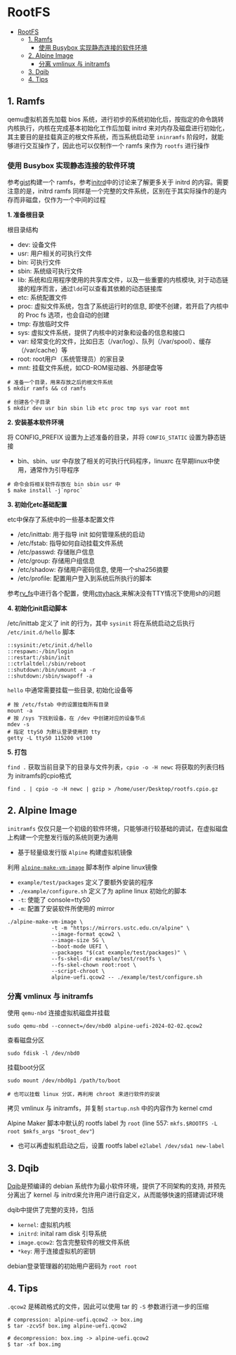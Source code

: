# RootFS

- [RootFS](#rootfs)
  - [1. Ramfs](#1-ramfs)
    - [使用 Busybox 实现静态连接的软件环境](#使用-busybox-实现静态连接的软件环境)
  - [2. Alpine Image](#2-alpine-image)
    - [分离 vmlinux 与 initramfs](#分离-vmlinux-与-initramfs)
  - [3. Dqib](#3-dqib)
  - [4. Tips](#4-tips)


## 1. Ramfs

qemu虚拟机首先加载 bios 系统，进行初步的系统初始化后，按指定的命令跳转内核执行，内核在完成基本初始化工作后加载 initrd 来对内存及磁盘进行初始化，其主要目的是挂载真正的根文件系统，而当系统启动至 `ininramfs` 阶段时，就能够进行交互操作了，因此也可以仅制作一个 ramfs 来作为 `rootfs` 进行操作


### 使用 Busybox 实现静态连接的软件环境

参考[gist](https://gist.github.com/chrisdone/02e165a0004be33734ac2334f215380e)构建一个 ramfs，参考[initrd](http://m.blog.chinaunix.net/uid-22342877-id-1774614.html)中的讨论来了解更多关于 initrd 的内容。需要注意的是，initrd ramfs 同样是一个完整的文件系统，区别在于其实际操作的是内存而非磁盘，仅作为一个中间的过程

**1. 准备根目录**

根目录结构
- dev: 设备文件
- usr: 用户相关的可执行文件
- bin: 可执行文件
- sbin: 系统级可执行文件
- lib: 系统和应用程序使用的共享库文件，以及一些重要的内核模块, 对于动态链接的程序而言，通过`ldd`可以查看其依赖的动态链接库
- etc: 系统配置文件
- proc: 虚拟文件系统，包含了系统运行时的信息, 即使不创建，若开启了内核中的 Proc fs 选项，也会自动的创建
- tmp: 存放临时文件
- sys: 虚拟文件系统，提供了内核中的对象和设备的信息和接口
- var: 经常变化的文件，比如日志（/var/log）、队列（/var/spool）、缓存（/var/cache）等
- root: root用户（系统管理员）的家目录
- mnt: 挂载文件系统，如CD-ROM驱动器、外部硬盘等

```shell
# 准备一个目录，用来存放之后的根文件系统
$ mkdir ramfs && cd ramfs

# 创建各个子目录
$ mkdir dev usr bin sbin lib etc proc tmp sys var root mnt
```

**2. 安装基本软件环境**

将 CONFIG_PREFIX 设置为上述准备的目录，并将 `CONFIG_STATIC` 设置为静态链接
- bin、sbin、usr 中存放了相关的可执行代码程序，linuxrc 在早期linux中使用，通常作为引导程序

```shell
# 命令会将相关软件存放在 bin sbin usr 中
$ make install -j`nproc`
```

**3. 初始化etc基础配置**

etc中保存了系统中的一些基本配置文件
- /etc/inittab: 用于指导 init 如何管理系统的启动
- /etc/fstab: 指导如何自动挂载文件系统
- /etc/passwd: 存储账户信息
- /etc/group: 存储用户组信息
- /etc/shadow: 存储用户密码信息, 使用一个sha256摘要
- /etc/profile: 配置用户登入到系统后所执行的脚本

参考[rv_fs](https://doc-en.rvspace.org/VisionFive/Software_Technical_Reference_Manual/VisionFive_SWTRM/making_file_system.html)中进行各个配置，使用[cttyhack ](https://stackoverflow.com/questions/36529881/qemu-bin-sh-cant-access-tty-job-control-turned-off)来解决没有TTY情况下使用sh的问题

**4. 初始化init启动脚本**

/etc/inittab 定义了 init 的行为，其中 `sysinit` 将在系统启动之后执行 `/etc/init.d/hello` 脚本

```
::sysinit:/etc/init.d/hello
::respawn:-/bin/login
::restart:/sbin/init
::ctrlaltdel:/sbin/reboot
::shutdown:/bin/umount -a -r
::shutdown:/sbin/swapoff -a
```
`hello` 中通常需要挂载一些目录, 初始化设备等

```shell
# 按 /etc/fstab 中的设置挂载所有目录
mount -a
# 按 /sys 下找到设备，在 /dev 中创建对应的设备节点
mdev -s
# 指定 ttyS0 为默认登录使用的 tty
getty -L ttyS0 115200 vt100
```

**5. 打包**

`find .` 获取当前目录下的目录与文件列表，`cpio -o -H newc` 将获取的列表归档为 initramfs的cpio格式

```
find . | cpio -o -H newc | gzip > /home/user/Desktop/rootfs.cpio.gz
```

## 2. Alpine Image

`initramfs` 仅仅只是一个初级的软件环境，只能够进行较基础的调试，在虚拟磁盘上构建一个完整发行版的系统则更为通用
- 基于轻量级发行版 `Alpine` 构建虚拟机镜像

利用 [`alpine-make-vm-image`](https://github.com/alpinelinux/alpine-make-vm-image) 脚本制作 alpine linux镜像
- `example/test/packages` 定义了要额外安装的程序
- `./example/configure.sh` 定义了为 apline linux 初始化的脚本
- `-t`: 使能了 console=ttyS0
- `-m`: 配置了安装软件所使用的 mirror

```shell
./alpine-make-vm-image \
              -t -m "https://mirrors.ustc.edu.cn/alpine" \
              --image-format qcow2 \
              --image-size 5G \
              --boot-mode UEFI \
              --packages "$(cat example/test/packages)" \
              --fs-skel-dir example/test/rootfs \
              --fs-skel-chown root:root \
              --script-chroot \
              alpine-uefi.qcow2 -- ./example/test/configure.sh
```

### 分离 vmlinux 与 initramfs

使用 `qemu-nbd` 连接虚拟机磁盘并挂载

```shell
sudo qemu-nbd --connect=/dev/nbd0 alpine-uefi-2024-02-02.qcow2
```

查看磁盘分区

```shell
sudo fdisk -l /dev/nbd0
```

挂载boot分区

```shell
sudo mount /dev/nbd0p1 /path/to/boot

# 也可以挂载 linux 分区，再利用 chroot 来进行软件的安装
```

拷贝 vmlinux 与 initramfs，并复制 `startup.nsh` 中的内容作为 kernel cmd

Alpine Maker 脚本中默认的 rootfs label 为 `root` (line 557: `mkfs.$ROOTFS -L root $mkfs_args "$root_dev"`)
- 也可以再虚拟机启动之后，设置 rootfs label `e2label /dev/sda1 new-label`

## 3. Dqib

[Dqib](https://people.debian.org/~gio/dqib/)是预编译的 debian 系统作为最小软件环境，提供了不同架构的支持, 并预先分离出了 kernel 与 initrd来允许用户进行自定义，从而能够快速的搭建调试环境

dqib中提供了完整的支持，包括
- `kernel`: 虚拟机内核
- `initrd`: inital ram disk 引导系统
- `image.qcow2`: 包含完整软件的根文件系统
- `*key`: 用于连接虚拟机的密钥

debian登录管理器的初始用户密码为 `root root`


## 4. Tips

`.qcow2` 是稀疏格式的文件，因此可以使用 tar 的 `-S` 参数进行进一步的压缩


```shell
# compression: alpine-uefi.qcow2 -> box.img 
$ tar -zcvSf box.img alpine-uefi.qcow2

# decompression: box.img -> alpine-uefi.qcow2
$ tar -xf box.img
```